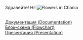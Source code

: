 Здравейте!
Hi!
<img src="zafe_logo.png" alt="Flowers in Chania">

<br>
<a href =>Документация (Documentation)</a>
<br>
<a href => Блок-схема (Flowchart) </a>
<br>
<a href = > Презентация (Presentation) </a>


